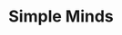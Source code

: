 ---
title: "Simple Minds"
summary: "Simple Minds are a Scottish rock band formed in Glasgow in 1977. They have released a string of hit singles, becoming best known internationally for \"Don't You \" , which topped the Billboard Hot 100 in the United States. Other commercially successful singles include \"Glittering Prize\" , \"Someone Somewhere in Summertime\" , \"Waterfront\" and \"Alive and Kicking\" , as well as the UK number one single \"Belfast Child\" .
Simple Minds have achieved five UK Albums chart number one albums, Sparkle in the Rain , Once Upon a Time , Live in the City of Light , Street Fighting Years , and Glittering Prize 81/92 . They have sold more than 60 million albums worldwide. They were the most commercially successful Scottish band of the 1980s. Simple Minds have also achieved considerable chart success in the United States, Australia, Germany, Spain, Italy and New Zealand. Despite various personnel changes, they continue to record and tour.
In 2014, Simple Minds were awarded the Q Inspiration Award for their contribution to the music industry and an Ivor Novello Award in 2016 for Outstanding Song Collection from the British Academy of Songwriters, Composers, and Authors. Other notable recognitions include nominations for both the MTV Video Music Award for Best Direction and MTV Video Music Award for Best Art Direction for \"Don't You \" in 1985, nomination for the Brit Award for British Group in 1986 and for the American Music Award for Favorite Pop/Rock Band/Duo/Group in 1987. \"Belfast Child\" was nominated for the Song of the Year at the 1990 Brit Awards.
The nucleus of Simple Minds consists of the two remaining original members, Jim Kerr and Charlie Burchill . The other current band members are Ged Grimes , Cherisse Osei , Sarah Brown , Gordy Goudie and Berenice Scott . Notable former members include Mick MacNeil , Derek Forbes , Brian McGee & Mel Gaynor ."
slug: "simple-minds"
image: "simple-minds.jpg"
apple_music_artist_url: "https://music.apple.com/gb/artist/simple-minds/645533"
wikipedia_url: "https://en.wikipedia.org/wiki/Simple_Minds"
---
